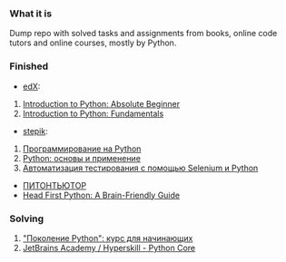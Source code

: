 ### What it is 
Dump repo with solved tasks and assignments from books, online code tutors and online courses, mostly by Python. 
 
### Finished
* [edX](https://www.edx.org/):  
1. [Introduction to Python: Absolute Beginner](https://learning.edx.org/course/course-v1:Microsoft+DEV236x+1T2017/home) 
2. [Introduction to Python: Fundamentals](https://learning.edx.org/course/course-v1:Microsoft+DEV274x+2T2017/home) 
* [stepik](https://stepik.org/): 
1. [Программирование на Python](https://stepik.org/course/67/) 
2. [Python: основы и применение](https://stepik.org/course/512/) 
3. [Автоматизация тестирования с помощью Selenium и Python](https://stepik.org/course/575) 
* [ПИТОНТЬЮТОР](https://pythontutor.ru/)
* [Head First Python: A Brain-Friendly Guide](https://www.amazon.com/Head-First-Python-Brain-Friendly-Guide/dp/1491919531) 
 
### Solving
1. ["Поколение Python": курс для начинающих](https://stepik.org/course/58852) 
2. [JetBrains Academy / Hyperskill - Python Core](https://hyperskill.org/tracks/2) 
